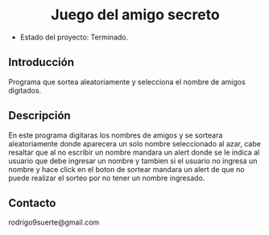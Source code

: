<h1 align = "center"> Juego del amigo secreto </h1>

- Estado del proyecto: Terminado.

<h2>Introducción</h2>
Programa que sortea aleatoriamente y selecciona el nombre de amigos digitados.

<h2>Descripción</h2>
En este programa digitaras los nombres de amigos y se sorteara aleatoriamente donde aparecera un solo nombre seleccionado al azar, cabe resaltar que al no escribir un nombre mandara un alert donde se le indica al usuario que debe ingresar un nombre y tambien si el usuario no ingresa un nombre y hace click en el boton de sortear mandara un alert de que no puede realizar el sorteo por no tener un nombre ingresado.

<h2>Contacto</h2>
rodrigo9suerte@gmail.com

